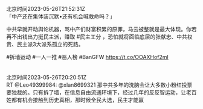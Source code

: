 北京时间2023-05-26T21:52:31Z<br>「中产还在集体装沉默•还有机会喊救命吗？」

中共早就开动舆论机器，骂中产们财富积累的原罪，马云被整就是最大体现。你若再不出钱出力挺民主派，赚取 #民主工分 ，恐怕就将面临底层的张献忠、中共权贵、民主派3大派系孤立的死路。

#拆墙运动 #一人一推 #恶人榜 #BanGFW
https://t.co/OOAXHof2mI<br><br><br>北京时间2023-05-26T20:20:51Z<br>RT @Leo49399984: @xlan8699321 那中共多年的洗脑会让大多数小粉红投票要独裁的。只有拆了墙，在信息自由流通环境下，经过几年的反反智运动，让老百姓都有机会接触到历史真相，那时候全民大选，民主才能赢<br><br><br>